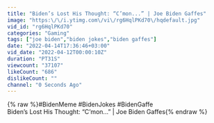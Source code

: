 ```yaml
---
title: "Biden’s Lost His Thought: “C’mon...” | Joe Biden Gaffes"
image: "https:\/\/i.ytimg.com\/vi\/rg6HqlPKd70\/hqdefault.jpg"
vid_id: "rg6HqlPKd70"
categories: "Gaming"
tags: ["joe biden","biden jokes","biden gaffes"]
date: "2022-04-14T17:36:46+03:00"
vid_date: "2022-04-12T00:00:10Z"
duration: "PT31S"
viewcount: "37107"
likeCount: "686"
dislikeCount: ""
channel: "0 Seconds Ago"
---
```

{% raw %}#BidenMeme #BidenJokes #BidenGaffe<br />Biden’s Lost His Thought: “C’mon...” | Joe Biden Gaffes{% endraw %}
